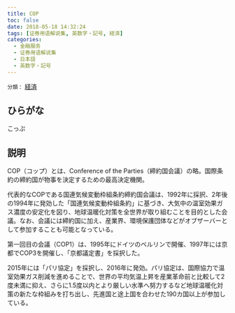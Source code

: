 ```yaml
---
title: COP
toc: false
date: 2018-05-18 14:32:24
tags: [证券用语解说集, 英数字・記号, 経済]
categories:
  - 金融服务
  - 证券用语解说集
  - 日本語
  - 英数字・記号
---
```


`分類：` [経済](/tags/経済/)

## ひらがな

こっぷ

## 説明

COP（コップ）とは、Conference of the Parties（締約国会議）の略。国際条約の締約国が物事を決定するための最高決定機関。

代表的なCOPである国連気候変動枠組条約締約国会議は、1992年に採択、2年後の1994年に発効した「国連気候変動枠組条約」に基づき、大気中の温室効果ガス濃度の安定化を図り、地球温暖化対策を全世界が取り組むことを目的とした会議。なお、会議には締約国に加え、産業界、環境保護団体などがオブザーバーとして参加することも可能となっている。

第一回目の会議（COP1）は、1995年にドイツのベルリンで開催、1997年には京都でCOP3を開催し、「京都議定書」を採択した。

2015年には「パリ協定」を採択し、2016年に発効。パリ協定は、国際協力で温室効果ガス削減を進めることで、世界の平均気温上昇を産業革命前と比較して2度未満に抑え、さらに1.5度以内とより厳しい水準へ努力するなど地球温暖化対策の新たな枠組みを打ち出し、先進国と途上国を合わせた190カ国以上が参加している。
